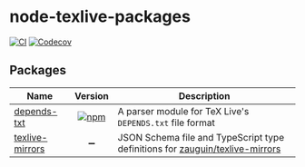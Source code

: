 # node-texlive-packages

[![CI][ci-badge]][ci]
[![Codecov][codecov-badge]][codecov]

[ci-badge]: https://github.com/teatimeguest/node-texlive-packages/actions/workflows/ci.yml/badge.svg
[ci]: https://github.com/teatimeguest/node-texlive-packages/actions/workflows/ci.yml
[codecov-badge]: https://codecov.io/gh/teatimeguest/node-texlive-packages/graph/badge.svg?token=MS3A3ODVUX
[codecov]: https://codecov.io/gh/teatimeguest/node-texlive-packages

## Packages

| Name              |                    Version                     | Description                                                                    |
| ----------------- | :--------------------------------------------: | ------------------------------------------------------------------------------ |
| [depends-txt]     | [![npm][depends-txt-version]][depends-txt-npm] | A parser module for TeX Live's `DEPENDS.txt` file format                       |
| [texlive-mirrors] |               :heavy_minus_sign:               | JSON Schema file and TypeScript type definitions for [zauguin/texlive-mirrors] |

[depends-txt-npm]: https://www.npmjs.com/package/depends-txt
[depends-txt-version]: https://img.shields.io/npm/v/depends-txt?logo=npm&logoColor=959da5&labelColor=2e353b&color=c40000
[depends-txt]: ./packages/depends-txt
[texlive-mirrors]: ./packages/texlive-mirrors
[zauguin/texlive-mirrors]: https://github.com/zauguin/texlive-mirrors
